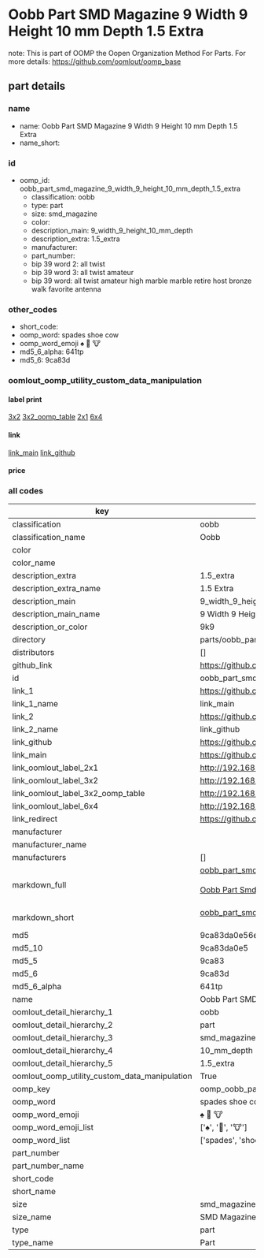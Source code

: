 # Oobb Part SMD Magazine 9 Width 9 Height 10 mm Depth 1.5 Extra  

note: This is part of OOMP the Oopen Organization Method For Parts. For more details: https://github.com/oomlout/oomp_base

##  part details
  







### name
* name: Oobb Part SMD Magazine 9 Width 9 Height 10 mm Depth 1.5 Extra
* name_short: 
### id
* oomp_id: oobb_part_smd_magazine_9_width_9_height_10_mm_depth_1.5_extra
  * classification: oobb
  * type: part
  * size: smd_magazine
  * color: 
  * description_main: 9_width_9_height_10_mm_depth
  * description_extra: 1.5_extra
  * manufacturer: 
  * part_number: 
  * bip 39 word 2: all twist
  * bip 39 word 3: all twist amateur
  * bip 39 word: all twist amateur high marble marble retire host bronze walk favorite antenna

### other_codes
* short_code: 
* oomp_word: spades shoe cow
* oomp_word_emoji :spades: :shoe: :cow:
* md5_6_alpha: 641tp
* md5_6: 9ca83d






### oomlout_oomp_utility_custom_data_manipulation
#### label print
[3x2](http://192.168.1.245:1112/?label=oomp%20641tp)
[3x2_oomp_table](http://192.168.1.108:1112/?label=oomp%20641tp)
[2x1](http://192.168.1.242:1112/?label=oomp%20641tp)
[6x4](http://192.168.1.55:1112/?label=oomp%20641tp)    

#### link

[link_main](https://github.com/oomlout/oomlout_oomp_version_1_messy/tree/main/parts/oobb_part_smd_magazine_9_width_9_height_10_mm_depth_1.5_extra) [link_github](https://github.com/oomlout/oomlout_oomp_version_1_messy/tree/main/parts/oobb_part_smd_magazine_9_width_9_height_10_mm_depth_1.5_extra)                             

#### price







### all codes 
| key | value |  
| --- | --- |  
| classification | oobb |  
| classification_name | Oobb |  
| color |  |  
| color_name |  |  
| description_extra | 1.5_extra |  
| description_extra_name | 1.5 Extra |  
| description_main | 9_width_9_height_10_mm_depth |  
| description_main_name | 9 Width 9 Height 10 mm Depth |  
| description_or_color | 9k9 |  
| directory | parts/oobb_part_smd_magazine_9_width_9_height_10_mm_depth_1.5_extra |  
| distributors | [] |  
| github_link | https://github.com/oomlout/oomlout_oomp_part_src/tree/main/parts/oobb_part_smd_magazine_9_width_9_height_10_mm_depth_1.5_extra |  
| id | oobb_part_smd_magazine_9_width_9_height_10_mm_depth_1.5_extra |  
| link_1 | https://github.com/oomlout/oomlout_oomp_version_1_messy/tree/main/parts/oobb_part_smd_magazine_9_width_9_height_10_mm_depth_1.5_extra |  
| link_1_name | link_main |  
| link_2 | https://github.com/oomlout/oomlout_oomp_version_1_messy/tree/main/parts/oobb_part_smd_magazine_9_width_9_height_10_mm_depth_1.5_extra |  
| link_2_name | link_github |  
| link_github | https://github.com/oomlout/oomlout_oomp_version_1_messy/tree/main/parts/oobb_part_smd_magazine_9_width_9_height_10_mm_depth_1.5_extra |  
| link_main | https://github.com/oomlout/oomlout_oomp_version_1_messy/tree/main/parts/oobb_part_smd_magazine_9_width_9_height_10_mm_depth_1.5_extra |  
| link_oomlout_label_2x1 | http://192.168.1.242:1112/?label=oomp%20641tp |  
| link_oomlout_label_3x2 | http://192.168.1.245:1112/?label=oomp%20641tp |  
| link_oomlout_label_3x2_oomp_table | http://192.168.1.108:1112/?label=oomp%20641tp |  
| link_oomlout_label_6x4 | http://192.168.1.55:1112/?label=oomp%20641tp |  
| link_redirect | https://github.com/oomlout/oomlout_oomp_version_1_messy/tree/main/parts/oobb_part_smd_magazine_9_width_9_height_10_mm_depth_1.5_extra |  
| manufacturer |  |  
| manufacturer_name |  |  
| manufacturers | [] |  
| markdown_full | [oobb_part_smd_magazine_9_width_9_height_10_mm_depth_1.5_extra](none)<br>[](none)<br>[Oobb Part Smd Magazine 9 Width 9 Height 10 Mm Depth 1.5 Extra](none)<br><br> |  
| markdown_short | [oobb_part_smd_magazine_9_width_9_height_10_mm_depth_1.5_extra](none)<br><br> |  
| md5 | 9ca83da0e56e16fe1ec3d6b80f7ae033 |  
| md5_10 | 9ca83da0e5 |  
| md5_5 | 9ca83 |  
| md5_6 | 9ca83d |  
| md5_6_alpha | 641tp |  
| name | Oobb Part SMD Magazine 9 Width 9 Height 10 mm Depth 1.5 Extra |  
| oomlout_detail_hierarchy_1 | oobb |  
| oomlout_detail_hierarchy_2 | part |  
| oomlout_detail_hierarchy_3 | smd_magazine |  
| oomlout_detail_hierarchy_4 | 10_mm_depth |  
| oomlout_detail_hierarchy_5 | 1.5_extra |  
| oomlout_oomp_utility_custom_data_manipulation | True |  
| oomp_key | oomp_oobb_part_smd_magazine_9_width_9_height_10_mm_depth_1.5_extra |  
| oomp_word | spades shoe cow |  
| oomp_word_emoji | :spades: :shoe: :cow: |  
| oomp_word_emoji_list | [':spades:', ':shoe:', ':cow:'] |  
| oomp_word_list | ['spades', 'shoe', 'cow'] |  
| part_number |  |  
| part_number_name |  |  
| short_code |  |  
| short_name |  |  
| size | smd_magazine |  
| size_name | SMD Magazine |  
| type | part |  
| type_name | Part |  
